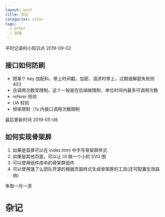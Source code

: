 ```yaml
---
layout: post
title: 杂记
categories: other
tags:
  - other
  - 前端
---
```


平时记录的小知识点
2019-09-02

## 接口如何防刷

- 把某个 key 加配料，带上时间戳，加密，请求时带上，过期或解密失败则 403
- 总调用次数受限制。这个一般是在后端做限制，单位时间内最多可调用次数
- referer 校验
- UA 校验
- 频率限制（1s 内接口调用次数限制

最后更新时间 2019-05-06

<!-- more -->

## 如何实现骨架屏

1. 如果是首屏可以在 index.html 中手写骨架屏样式
2. 如果是其他页面，可以让 UI 做一个小的 SVG 图
3. 可以使用组件库中的骨架屏组件
4. 可以使用饿了么团队开源的根据页面样式生成骨架屏的工具(还可配置生效路由)

争取一月一清

# 杂记
